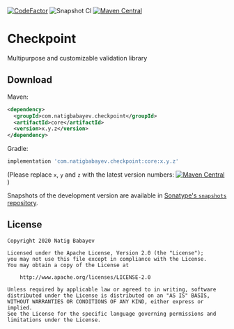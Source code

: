 [![CodeFactor](https://www.codefactor.io/repository/github/natiginfo/checkpoint/badge)](https://www.codefactor.io/repository/github/natiginfo/checkpoint)
![Snapshot CI](https://github.com/natiginfo/Checkpoint/workflows/Snapshot%20CI/badge.svg?branch=master)
[![Maven Central](https://maven-badges.herokuapp.com/maven-central/com.natigbabayev.checkpoint/core/badge.svg)](https://maven-badges.herokuapp.com/maven-central/com.natigbabayev.checkpoint/core)


# Checkpoint

Multipurpose and customizable validation library

## Download

Maven:
```xml
<dependency>
  <groupId>com.natigbabayev.checkpoint</groupId>
  <artifactId>core</artifactId>
  <version>x.y.z</version>
</dependency>
```

Gradle:
```groovy
implementation 'com.natigbabayev.checkpoint:core:x.y.z'
```

(Please replace `x`, `y` and `z` with the latest version numbers: [![Maven Central](https://maven-badges.herokuapp.com/maven-central/com.natigbabayev.checkpoint/core/badge.svg)](https://maven-badges.herokuapp.com/maven-central/com.natigbabayev.checkpoint/core)
)

Snapshots of the development version are available in [Sonatype's `snapshots` repository][snap].

## License

```
Copyright 2020 Natig Babayev

Licensed under the Apache License, Version 2.0 (the "License");
you may not use this file except in compliance with the License.
You may obtain a copy of the License at

    http://www.apache.org/licenses/LICENSE-2.0

Unless required by applicable law or agreed to in writing, software
distributed under the License is distributed on an "AS IS" BASIS,
WITHOUT WARRANTIES OR CONDITIONS OF ANY KIND, either express or implied.
See the License for the specific language governing permissions and
limitations under the License.
```
[snap]: https://oss.sonatype.org/content/repositories/snapshots/
